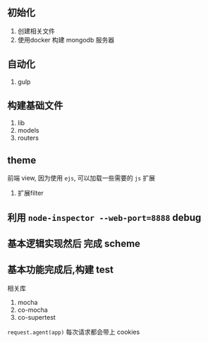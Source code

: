 ## 初始化

1. 创建相关文件
2. 使用docker 构建 mongodb 服务器

## 自动化

1. gulp

## 构建基础文件

1. lib
2. models
3. routers

## theme
前端 view, 因为使用 `ejs`, 可以加载一些需要的 `js` 扩展

1. 扩展filter


## 利用 `node-inspector --web-port=8888` debug


## 基本逻辑实现然后 完成 scheme


## 基本功能完成后,构建 test
相关库
1. mocha
2. co-mocha
3. co-supertest

`request.agent(app)` 每次请求都会带上 cookies
